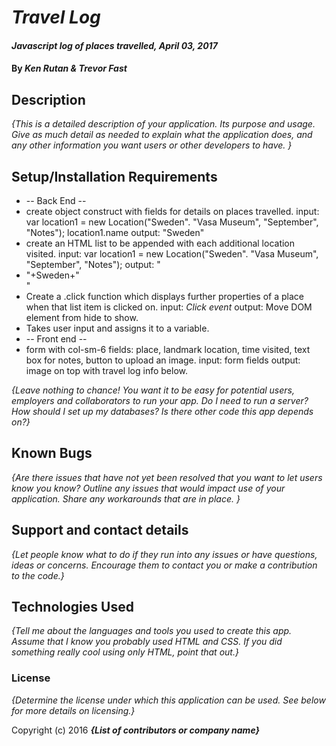 # _Travel Log_

#### _Javascript log of places travelled, April 03, 2017_

#### By _**Ken Rutan & Trevor Fast**_

## Description

_{This is a detailed description of your application. Its purpose and usage.  Give as much detail as needed to explain what the application does, and any other information you want users or other developers to have. }_

## Setup/Installation Requirements
* -- Back End --
* create object construct with fields for details on places travelled.
  input: var location1 = new Location("Sweden". "Vasa Museum", "September", "Notes"); location1.name   output: "Sweden"
* create an HTML list to be appended with each additional location visited.
  input:  var location1 = new Location("Sweden". "Vasa Museum", "September", "Notes");
  output: "<li>"+Sweden+"</li>"
* Create a .click function which displays further properties of a place when that list item is clicked on.
  input: *Click event*
  output: Move DOM element from hide to show.
* Takes user input and assigns it to a variable.
* -- Front end --
* form with col-sm-6 fields: place, landmark location, time visited, text box for notes, button to upload an image.
  input: form fields
  output: image on top with travel log info below. 

_{Leave nothing to chance! You want it to be easy for potential users, employers and collaborators to run your app. Do I need to run a server? How should I set up my databases? Is there other code this app depends on?}_

## Known Bugs

_{Are there issues that have not yet been resolved that you want to let users know you know?  Outline any issues that would impact use of your application.  Share any workarounds that are in place. }_

## Support and contact details

_{Let people know what to do if they run into any issues or have questions, ideas or concerns.  Encourage them to contact you or make a contribution to the code.}_

## Technologies Used

_{Tell me about the languages and tools you used to create this app. Assume that I know you probably used HTML and CSS. If you did something really cool using only HTML, point that out.}_

### License

*{Determine the license under which this application can be used.  See below for more details on licensing.}*

Copyright (c) 2016 **_{List of contributors or company name}_**
